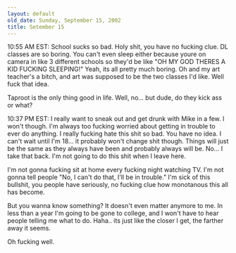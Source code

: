 ```yaml
---
layout: default
old_date: Sunday, September 15, 2002
title: Setember 15
---
```


10:55 AM EST: School sucks so bad. Holy shit, you have no fucking clue. DL
classes are so boring. You can't even sleep either because youre on camera in
like 3 different schools so they'd be like "OH MY GOD THERES A KID FUCKING
SLEEPING!" Yeah, its all pretty much boring. Oh and my art teacher's a bitch,
and art was supposed to be the two classes I'd like. Well fuck that idea.

Taproot is the only thing good in life. Well, no... but dude, do they kick ass
or what?

10:37 PM EST: I really want to sneak out and get drunk with Mike in a few. I
won't though. I'm always too fucking worried about getting in trouble to ever
do anything. I really fucking hate this shit so bad. You have no idea. I can't
wait until I'm 18... it probably won't change shit though. Things will just be
the same as they always have been and probably always will be. No... I take
that back. I'm not going to do this shit when I leave here.

I'm not gonna fucking sit at home every fucking night watching TV. I'm not
gonna tell people "No, I can't do that, I'll be in trouble." I'm sick of this
bullshit, you people have seriously, no fucking clue how monotanous this all
has become.

But you wanna know something? It doesn't even matter anymore to me. In less
than a year I'm going to be gone to college, and I won't have to hear people
telling me what to do. Haha.. its just like the closer I get, the farther away
it seems.

Oh fucking well.

